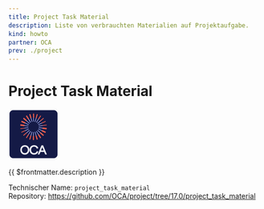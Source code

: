 ```yaml
---
title: Project Task Material
description: Liste von verbrauchten Materialien auf Projektaufgabe.
kind: howto
partner: OCA
prev: ./project
---
```


# Project Task Material

![icon_oca_app](attachments/icon_oca_app.png)

{{ $frontmatter.description }}

Technischer Name: `project_task_material`\
Repository: <https://github.com/OCA/project/tree/17.0/project_task_material>
